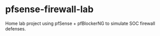 # pfsense-firewall-lab
Home lab project using pfSense + pfBlockerNG to simulate SOC firewall defenses.
